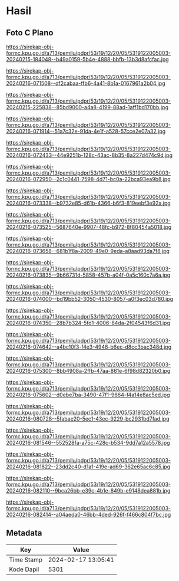 # Hasil

## Foto C Plano

https://sirekap-obj-formc.kpu.go.id/a713/pemilu/pdpr/53/19/12/20/05/5319122005003-20240215-184048--b49a0159-5b4e-4888-bbfb-13b3d8afcfac.jpg

https://sirekap-obj-formc.kpu.go.id/a713/pemilu/pdpr/53/19/12/20/05/5319122005003-20240216-071508--df2cabaa-ffb6-4a41-8b1a-0167961a2b04.jpg

https://sirekap-obj-formc.kpu.go.id/a713/pemilu/pdpr/53/19/12/20/05/5319122005003-20240215-225838--85bd9000-a4a8-4199-88ad-1aff1bd170bb.jpg

https://sirekap-obj-formc.kpu.go.id/a713/pemilu/pdpr/53/19/12/20/05/5319122005003-20240216-071914--51a7c32e-91da-4e1f-a528-57cce2e07a32.jpg

https://sirekap-obj-formc.kpu.go.id/a713/pemilu/pdpr/53/19/12/20/05/5319122005003-20240216-072433--44e9251b-128c-43ac-8b35-8a227d474c9d.jpg

https://sirekap-obj-formc.kpu.go.id/a713/pemilu/pdpr/53/19/12/20/05/5319122005003-20240216-072950--2c1c0441-7598-4d71-bc0a-22bca93ea9b8.jpg

https://sirekap-obj-formc.kpu.go.id/a713/pemilu/pdpr/53/19/12/20/05/5319122005003-20240216-073338--b9732e85-d61b-4366-b6f3-819eebf3e92a.jpg

https://sirekap-obj-formc.kpu.go.id/a713/pemilu/pdpr/53/19/12/20/05/5319122005003-20240216-073525--5687640e-9907-48fc-b972-8f80454a5018.jpg

https://sirekap-obj-formc.kpu.go.id/a713/pemilu/pdpr/53/19/12/20/05/5319122005003-20240216-073658--681b1f8a-2009-49e0-9eda-a8aad93da7f8.jpg

https://sirekap-obj-formc.kpu.go.id/a713/pemilu/pdpr/53/19/12/20/05/5319122005003-20240216-073835--9b66731d-5858-457b-a04f-0a5c160c7a6a.jpg

https://sirekap-obj-formc.kpu.go.id/a713/pemilu/pdpr/53/19/12/20/05/5319122005003-20240216-074000--bd19bb52-3050-4530-8057-a0f3ec03d780.jpg

https://sirekap-obj-formc.kpu.go.id/a713/pemilu/pdpr/53/19/12/20/05/5319122005003-20240216-074350--28b7b324-5fd1-4006-84da-2f04543f6d31.jpg

https://sirekap-obj-formc.kpu.go.id/a713/pemilu/pdpr/53/19/12/20/05/5319122005003-20240216-074642--a4bc10f3-f4e3-4948-b6ec-d8cc3bac348d.jpg

https://sirekap-obj-formc.kpu.go.id/a713/pemilu/pdpr/53/19/12/20/05/5319122005003-20240216-075300--8bb4908a-2ffb-47aa-861e-6f98d82320b0.jpg

https://sirekap-obj-formc.kpu.go.id/a713/pemilu/pdpr/53/19/12/20/05/5319122005003-20240216-075602--d0ebe7ba-3490-47f1-9664-f4a14e8ac5ed.jpg

https://sirekap-obj-formc.kpu.go.id/a713/pemilu/pdpr/53/19/12/20/05/5319122005003-20240216-080728--5fabae20-5ec1-43ec-9229-bc2931bd7fad.jpg

https://sirekap-obj-formc.kpu.go.id/a713/pemilu/pdpr/53/19/12/20/05/5319122005003-20240216-081546--552528fa-a75c-428c-b534-9dd7a12a5578.jpg

https://sirekap-obj-formc.kpu.go.id/a713/pemilu/pdpr/53/19/12/20/05/5319122005003-20240216-081822--23dd2c40-d1a1-419e-ad69-362e65ac6c85.jpg

https://sirekap-obj-formc.kpu.go.id/a713/pemilu/pdpr/53/19/12/20/05/5319122005003-20240216-082110--9bca26bb-e39c-4b1e-849b-e9148dea881b.jpg

https://sirekap-obj-formc.kpu.go.id/a713/pemilu/pdpr/53/19/12/20/05/5319122005003-20240216-082414--a04aeda0-46bb-4ded-926f-f466c804f7bc.jpg


## Metadata

| Key        | Value               |
| ---------- | ------------------- |
| Time Stamp | 2024-02-17 13:05:41 |
| Kode Dapil | 5301                |



